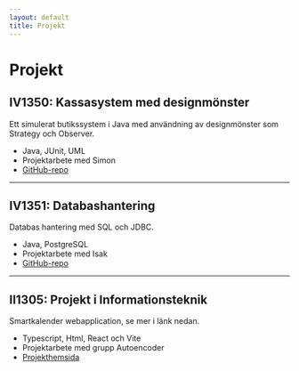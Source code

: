 ```yaml
---
layout: default
title: Projekt
---
```


# Projekt

## IV1350: Kassasystem med designmönster
Ett simulerat butikssystem i Java med användning av designmönster som Strategy och Observer.

- Java, JUnit, UML
- Projektarbete med Simon
- [GitHub-repo](https://github.com/KebabKent/IV1350-VT25-Nikodemus-Ohm--Simon-Moradbakti)

---

## IV1351: Databashantering
Databas hantering med SQL och JDBC.

- Java, PostgreSQL
- Projektarbete med Isak
- [GitHub-repo](https://github.com/KebabKent/Project-IV1351-HT-24-Nikodemus-and-Isak-)

---

## II1305: Projekt i Informationsteknik
Smartkalender webapplication, se mer i länk nedan.

- Typescript, Html, React och Vite 
- Projektarbete med grupp Autoencoder
- [Projekthemsida](https://sites.google.com/view/smart-calender/team)
